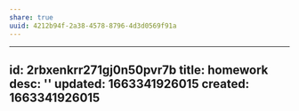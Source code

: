 ```yaml
---
share: true
uuid: 4212b94f-2a38-4578-8796-4d3d0569f91a
---
```

---
id: 2rbxenkrr271gj0n50pvr7b
title: homework
desc: ''
updated: 1663341926015
created: 1663341926015
---
